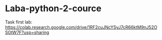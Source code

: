 # Laba-python-2-cource
Task first lab: https://colab.research.google.com/drive/1RF2cuJNcYSyJ7cR66ktM9nJ52OSGtW7F?usp=sharing

